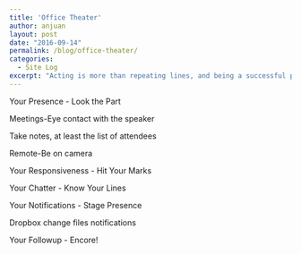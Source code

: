 ```yaml
---
title: 'Office Theater'
author: anjuan
layout: post
date: "2016-09-14"
permalink: /blog/office-theater/
categories:
  - Site Log
excerpt: "Acting is more than repeating lines, and being a successful professional is more than just filling your job description. Understanding office theater can help you keep your role and also stay out of the spotlight when your organization is considering workforce reductions."
---
```



Your Presence - Look the Part

Meetings-Eye contact with the speaker

Take notes, at least the list of attendees

Remote-Be on camera

Your Responsiveness - Hit Your Marks

Your Chatter - Know Your Lines

Your Notifications - Stage Presence

Dropbox change files notifications

Your Followup - Encore!

